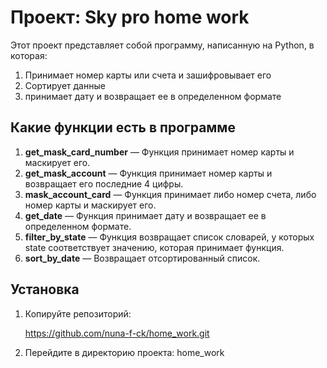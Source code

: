 # Проект: Sky pro home work

Этот проект представляет собой программу, написанную на Python, в которая:

1. Принимает номер карты или счета и зашифровывает его
2. Сортирует данные
3. принимает дату и возвращает ее в определенном формате

## Какие функции есть в программе
1. **get_mask_card_number** — Функция принимает номер карты и маскирует его.
2. **get_mask_account** — Функция принимает номер карты и возвращает его последние 4 цифры.
3. **mask_account_card** — Функция принимает либо номер счета, либо номер карты и маскирует его.
4. **get_date** — Функция принимает дату и возвращает ее в определенном формате.
5. **filter_by_state** — Функция возвращает список словарей, у которых state соответствует значению, которая принимает функция.
6. **sort_by_date** — Возвращает отсортированный список.

## Установка

1. Копируйте репозиторий:

    https://github.com/nuna-f-ck/home_work.git
2. Перейдите в директорию проекта:
    home_work